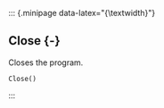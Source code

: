::: {.minipage data-latex="{\textwidth}"}
## Close {-}

Closes the program.

```{sql}
Close()
```
:::
